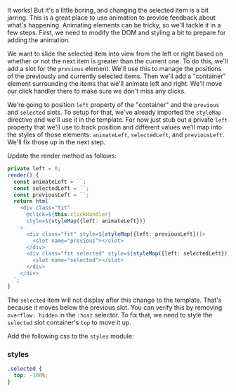 It works! But it's a little boring, and changing the selected item is a bit
jarring. This is a great place to use animation to provide feedback about what's
happening. Animating elements can be tricky, so we'll tackle it in a few steps.
First, we need to modify the DOM and styling a bit to prepare for adding the
animation.

We want to slide the selected item into view from the left or right based on
whether or not the next item is greater than the current one. To do this,
we'll add a slot for the `previous` element. We'll use this to manage the
positions of the previously and currently selected items. Then we'll add a
"container" element surrounding the items that we'll animate left and right.
We'll move our click handler there to make sure we don't miss any clicks.

We're going to position `left` property of the "container" and the `previous`
and `selected` slots. To setup for that, we've already imported
the `styleMap` directive and we'll use it in the template. For now just
stub out a private `left` property that we'll use to track position and
different values we'll map into the styles of those elements: `animateLeft`,
`selectedLeft`, and `previousLeft`. We'll fix those up in the next step.

Update the render method as follows:

```ts
private left = 0;
render() {
  const animateLeft = ``;
  const selectedLeft = ``;
  const previousLeft = ``;
  return html`
    <div class="fit"
      @click=${this.clickHandler}
      style=${styleMap({left: animateLeft})}
    >
      <div class="fit" style=${styleMap({left: previousLeft})}>
        <slot name="previous"></slot>
      </div>
      <div class="fit selected" style=${styleMap({left: selectedLeft})}>
        <slot name="selected"></slot>
      </div>
    </div>
  `;
}
```

The `selected` item will not display after this change to the template.
That's because it moves below the previous slot. You can verify this by
removing `overflow: hidden` in the `:host` selector. To fix that, we need to
style the `selected` slot container's `top` to move it up.

Add the following css to the `styles` module:

### styles
```css
.selected {
  top: -100%;
}
```
